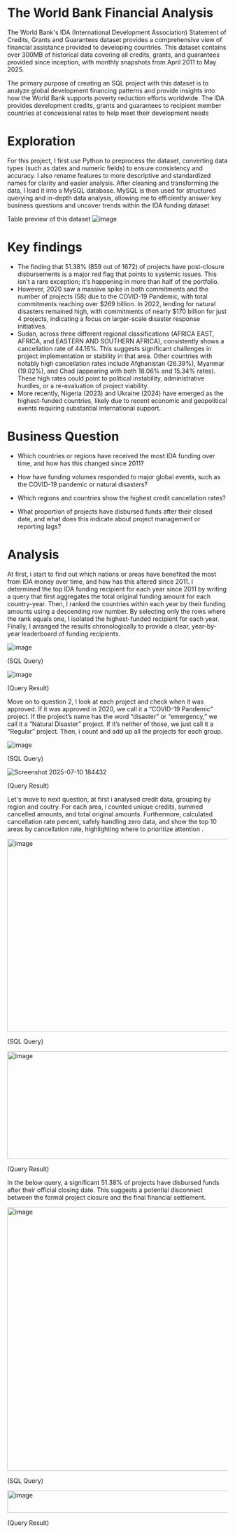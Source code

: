 # The World Bank Financial Analysis
The World Bank's IDA (International Development Association) Statement of Credits, Grants and Guarantees dataset provides a comprehensive view of financial assistance provided to developing countries. This dataset contains over 300MB of historical data covering all credits, grants, and guarantees provided since inception, with monthly snapshots from April 2011 to May 2025.

The primary purpose of creating an SQL project with this dataset is to analyze global development financing patterns and provide insights into how the World Bank supports poverty reduction efforts worldwide. The IDA provides development credits, grants and guarantees to recipient member countries at concessional rates to help meet their development needs

# Exploration 
For this project, I first use Python to preprocess the dataset, converting data types (such as dates and numeric fields) to ensure consistency and accuracy. I also rename features to more descriptive and standardized names for clarity and easier analysis. After cleaning and transforming the data, I load it into a MySQL database. MySQL is then used for structured querying and in-depth data analysis, allowing me to efficiently answer key business questions and uncover trends within the IDA funding dataset

Table preview of this dataset
![image](https://github.com/user-attachments/assets/ff55cc0e-f7d9-4140-9c4f-a579f5cd56a0)

# Key findings
- The finding that 51.38% (859 out of 1672) of projects have post-closure disbursements is a major red flag that points to systemic issues. This isn't a rare exception; it's happening in more than half of the portfolio.
- However, 2020 saw a massive spike in both commitments and the number of projects (58) due to the COVID-19 Pandemic, with total commitments reaching over $269 billion. In 2022, lending for natural disasters remained high, with commitments of nearly $170 billion for just 4 projects, indicating a focus on larger-scale disaster response initiatives.
- Sudan, across three different regional classifications (AFRICA EAST, AFRICA, and EASTERN AND SOUTHERN AFRICA), consistently shows a cancellation rate of 44.16%. This suggests significant challenges in project implementation or stability in that area. Other countries with notably high cancellation rates include Afghanistan (26.39%), Myanmar (19.02%), and Chad (appearing with both 18.06% and 15.34% rates). These high rates could point to political instability, administrative hurdles, or a re-evaluation of project viability.
- More recently, Nigeria (2023) and Ukraine (2024) have emerged as the highest-funded countries, likely due to recent economic and geopolitical events requiring substantial international support.

# Business Question 
- Which countries or regions have received the most IDA funding over time, and how has this changed since 2011?

- How have funding volumes responded to major global events, such as the COVID-19 pandemic or natural disasters?

- Which regions and countries show the highest credit cancellation rates? 

- What proportion of projects have disbursed funds after their closed date, and what does this indicate about project management or reporting lags?




# Analysis 

At first, i start to find out which nations or areas have benefited the most from IDA money over time, and how has this altered since 2011. I determined the top IDA funding recipient for each year since 2011 by writing a query that first aggregates the total original funding amount for each country-year. Then, I ranked the countries within each year by their funding amounts using a descending row number. By selecting only the rows where the rank equals one, I isolated the highest-funded recipient for each year. Finally, I arranged the results chronologically to provide a clear, year-by-year leaderboard of funding recipients.

![image](https://github.com/user-attachments/assets/7ed433fc-88a5-4808-981a-79b5aaefa8d2)


(SQL Query)


![image](https://github.com/user-attachments/assets/a8e67874-71f7-4c95-94ab-9aaf6d45c1b6)

(Query Result)

Move on to question 2, I look at each project and check when it was approved. If it was approved in 2020, we call it a “COVID-19 Pandemic” project. If the project’s name has the word “disaster” or “emergency,” we call it a “Natural Disaster” project. If it’s neither of those, we just call it a “Regular” project. Then, i count and add up all the projects for each group.

![image](https://github.com/user-attachments/assets/f1f9b4ed-e682-439a-8191-e40381db8f0b)


(SQL Query)


![Screenshot 2025-07-10 184432](https://github.com/user-attachments/assets/7b567a1d-9087-4781-8d95-331aa3b4fc4d)


(Query Result)

Let's move to next question, at first i analysed credit data, grouping by region and coutry. For each area, i counted unique credits, summed cancelled amounts, and total original amounts. Furthermore, calculated cancellation rate percent, safely handling zero data, and show the top 10 areas by cancellation rate, highlighting where to prioritize attention . 

<img width="959" height="440" alt="image" src="https://github.com/user-attachments/assets/482d76e3-1aeb-49c2-9015-1c638b1b2faa" />


(SQL Query)


<img width="993" height="246" alt="image" src="https://github.com/user-attachments/assets/d9ccaa99-8cf8-44a6-a84b-4501f0fcb0cc" />


(Query Result)


In the below query, a significant 51.38% of projects have disbursed funds after their official closing date. This suggests a potential disconnect between the formal project closure and the final financial settlement.


<img width="888" height="602" alt="image" src="https://github.com/user-attachments/assets/93205819-6915-45b7-8f33-98331ab25793" />


(SQL Query)


<img width="559" height="51" alt="image" src="https://github.com/user-attachments/assets/f0bd70d7-03a7-48ce-ac3b-e4bcefc3c5cd" />


(Query Result)


      

